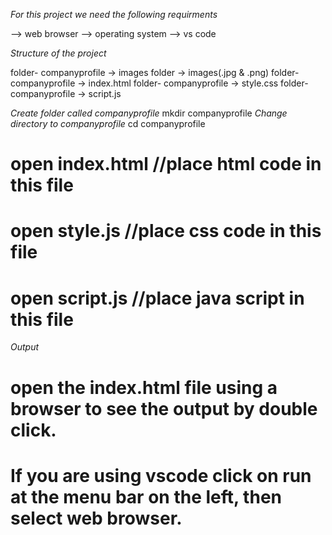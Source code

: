 *For this project we need the following requirments*
  
--> web browser
--> operating system
--> vs code

*Structure of the project*

folder- companyprofile -> images folder -> images(.jpg & .png) 
folder- companyprofile -> index.html
folder- companyprofile -> style.css
folder- companyprofile -> script.js

*Create folder called companyprofile*
mkdir companyprofile
*Change directory to companyprofile*
cd companyprofile

# open index.html //place html code in this file
# open style.js //place css code in this file
# open script.js //place java script in this file


*Output*
# open the index.html file using a browser to see the output by double click.
# If you are using vscode click on run at the menu bar on the left, then select web browser.

